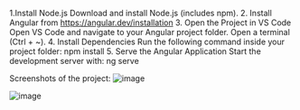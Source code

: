 1.Install Node.js
Download and install Node.js (includes npm).
2. Install Angular from https://angular.dev/installation
3. Open the Project in VS Code
Open VS Code and navigate to your Angular project folder.
Open a terminal (Ctrl + ~).
4. Install Dependencies
Run the following command inside your project folder:
npm install
5. Serve the Angular Application
Start the development server with:
ng serve


Screenshots of the project:
![image](https://github.com/user-attachments/assets/10b61664-7e61-4f61-b784-23c0a8ecd208)

![image](https://github.com/user-attachments/assets/5d6570d0-a162-488c-b7f6-fc147f7589c5)
